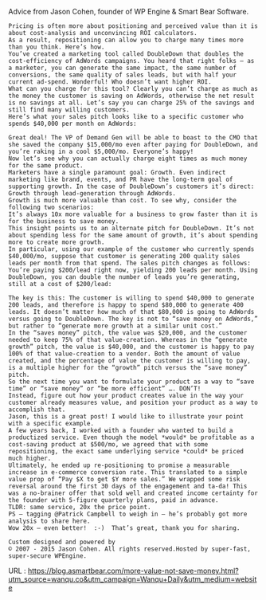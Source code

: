   Advice from Jason Cohen, founder of WP Engine & Smart Bear Software.
  
      
    Pricing is often more about positioning and perceived value than it is about cost-analysis and unconvincing ROI calculators.  
    As a result, repositioning can allow you to charge many times more than you think. Here’s how.  
    You’ve created a marketing tool called DoubleDown that doubles the cost-efficiency of AdWords campaigns. You heard that right folks — as a marketer, you can generate the same impact, the same number of conversions, the same quality of sales leads, but with half your current ad-spend. Wonderful! Who doesn’t want higher ROI.  
    What can you charge for this tool? Clearly you can’t charge as much as the money the customer is saving on AdWords, otherwise the net result is no savings at all. Let’s say you can charge 25% of the savings and still find many willing customers.  
    Here’s what your sales pitch looks like to a specific customer who spends $40,000 per month on AdWords:  
      
    Great deal! The VP of Demand Gen will be able to boast to the CMO that she saved the company $15,000/mo even after paying for DoubleDown, and you’re raking in a cool $5,000/mo. Everyone’s happy!  
    Now let’s see why you can actually charge eight times as much money for the same product.  
    Marketers have a single paramount goal: Growth. Even indirect marketing like brand, events, and PR have the long-term goal of supporting growth. In the case of DoubleDown’s customers it’s direct: Growth through lead-generation through AdWords.  
    Growth is much more valuable than cost. To see why, consider the following two scenarios:  
    It’s always 10x more valuable for a business to grow faster than it is for the business to save money.  
    This insight points us to an alternate pitch for DoubleDown. It’s not about spending less for the same amount of growth, it’s about spending more to create more growth.   
    In particular, using our example of the customer who currently spends $40,000/mo, suppose that customer is generating 200 quality sales leads per month from that spend. The sales pitch changes as follows:  
    You’re paying $200/lead right now, yielding 200 leads per month. Using DoubleDown, you can double the number of leads you’re generating, still at a cost of $200/lead:  
      
    The key is this: The customer is willing to spend $40,000 to generate 200 leads, and therefore is happy to spend $80,000 to generate 400 leads. It doesn’t matter how much of that $80,000 is going to AdWords versus going to DoubleDown. The key is not to “save money on AdWords,” but rather to “generate more growth at a similar unit cost.”  
    In the “saves money” pitch, the value was $20,000, and the customer needed to keep 75% of that value-creation. Whereas in the “generate growth” pitch, the value is $40,000, and the customer is happy to pay 100% of that value-creation to a vendor. Both the amount of value created, and the percentage of value the customer is willing to pay, is a multiple higher for the “growth” pitch versus the “save money” pitch.  
    So the next time you want to formulate your product as a way to “save time” or “save money” or “be more efficient” …. DON’T!  
    Instead, figure out how your product creates value in the way your customer already measures value, and position your product as a way to accomplish that.  
    Jason, this is a great post! I would like to illustrate your point with a specific example.  
    A few years back, I worked with a founder who wanted to build a productized service. Even though the model *would* be profitable as a cost-saving product at $500/mo, we agreed that with some repositioning, the exact same underlying service *could* be priced much higher.   
    Ultimately, he ended up re-positioning to promise a measurable increase in e-commerce conversion rate. This translated to a simple value prop of “Pay $X to get $Y more sales.” We wrapped some risk reversal around the first 30 days of the engagement and ta-da! This was a no-brainer offer that sold well and created income certainty for the founder with 5-figure quarterly plans, paid in advance.   
    TLDR: same service, 20x the price point.  
    PS – tagging @Patrick Campbell to weigh in – he’s probably got more analysis to share here.  
    Wow 20x — even better!  :-)  That’s great, thank you for sharing.  
      
    Custom designed and powered by   
    © 2007 - 2015 Jason Cohen. All rights reserved.Hosted by super-fast, super-secure WPEngine.  
      
      
    
  URL : https://blog.asmartbear.com/more-value-not-save-money.html?utm_source=wanqu.co&utm_campaign=Wanqu+Daily&utm_medium=website